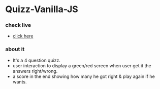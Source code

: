 # Quizz-Vanilla-JS
### check live
- [click here](https://dotdott.github.io/Quizz-Vanilla-JS/)

### about it
- It's a 4 question quizz.
- user interaction to display a green/red screen when user get it the answers right/wrong.
- a score in the end showing how many he got right & play again if he wants.
